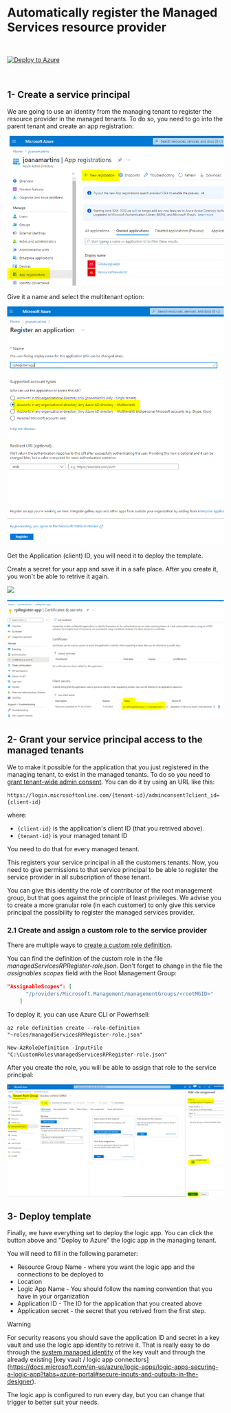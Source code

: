 # Automatically register the Managed Services resource provider

<br/>

[![Deploy to Azure](https://aka.ms/deploytoazurebutton)](https://portal.azure.com/#create/Microsoft.Template/uri/https%3A%2F%2Fraw.githubusercontent.com%2Fjoanabmartins%2FAzure-Lighthouse-samples%2Fmaster%2Ftemplates%2Fregister-managed-services-rp%2Fazuredeploy.json)

 <br/>

## 1- Create a service principal
We are going to use an identity from the managing tenant to register the resource provider in the managed tenants. To do so, you need to go into the parent tenant and create an app registration:
 <p align="left">
  <img src="./media/AAD-appreg.png" >
</p>

Give it a name and select the multitenant option:
 <p align="left">
  <img src="./media/appreg-multitenant.png" >
</p>

Get the Application (client) ID, you will need it to deploy the template.

Create a secret for your app and save it in a safe place. After you create it, you won't be able to retrive it again. 

 <p align="left">
  <img src="/media/app-secret.png" >
</p>
<p align="left">
  <img src="./media/app-secret2.png" >
</p>

## 2- Grant your service principal access to the managed tenants

We to make it possible for the application that you just registered in the managing tenant, to exist in the managed tenants. To do so you need to [grant tenant-wide admin consent](https://docs.microsoft.com/en-us/azure/active-directory/manage-apps/grant-admin-consent#construct-the-url-for-granting-tenant-wide-admin-consent). You can do it by using an URL like this:
```http
https://login.microsoftonline.com/{tenant-id}/adminconsent?client_id={client-id}
```

where:

* `{client-id}` is the application's client ID (that you retrived above).
* `{tenant-id}` is your managed tenant ID 

You need to do that for every managed tenant.

This registers your service principal in all the customers tenants. Now, you need to give permissions to that service principal to be able to register the service provider in all subscription of those tenant. 

You can give this identity the role of contributor of the root management group, but that goes against the principle of least privileges. We advise you to create a more granular role (in each customer) to only give this service principal the possibility to register the managed services provider. 

### 2.1 Create and assign a custom role to the service provider
There are multiple ways to [create a custom role definition](https://docs.microsoft.com/en-us/azure/role-based-access-control/custom-roles).

You can find the definition of the custom role in the file *managedServicesRPRegister-role.json*. Don't forget to change in the file the *assignables scopes* field with the Root Management Group:
```json
"AssignableScopes": [
      "/providers/Microsoft.Management/managementGroups/<rootMGID>"
    ]
```     
To deploy it, you can use Azure CLI or Powerhsell:
```azurecli
az role definition create --role-definition "~roles/managedServicesRPRegister-role.json"
``` 
```azurepowershell
New-AzRoleDefinition -InputFile "C:\CustomRoles\managedServicesRPRegister-role.json"
```

After you create the role, you will be able to assign that role to the service principal:
<p align="left">
  <img src="./media/roleassignment.png" >
</p>

## 3- Deploy template
Finally, we have everything set to deploy the logic app. You can click the button above and "Deploy to Azure" the logic app in the managing tenant.

You will need to fill in the following parameter:
* Resource Group Name - where you want the logic app and the connections to be deployed to
* Location
* Logic App Name - You should follow the naming convention that you have in your organization
* Application ID - The ID for the application that you created above
* Application secret - the secret that you retrived from the first step. 

> [!WARNING]
> For security reasons you should save the application ID and secret in a key vault and use the logic app identity to retrive it. That is really easy to do through the [system managed identity](https://docs.microsoft.com/en-us/azure/logic-apps/create-managed-service-identity) of the key vault and through the already existing [key vault / logic app connectors] (https://docs.microsoft.com/en-us/azure/logic-apps/logic-apps-securing-a-logic-app?tabs=azure-portal#secure-inputs-and-outputs-in-the-designer).

The logic app is configured to run every day, but you can change that trigger to better suit your needs.

